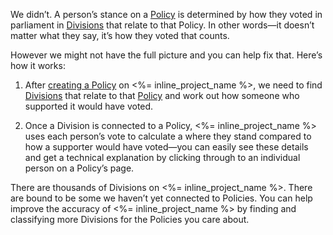 We didn’t. A person’s stance on a [Policy](#policies) is determined by how they voted in parliament in [Divisions](#division) that relate to that Policy. In other words—it doesn’t matter what they say, it’s how they voted that counts.

However we might not have the full picture and you can help fix that. Here’s how it works:

1. After [creating a Policy](/policies/new) on <%= inline_project_name %>, we need to find [Divisions](/divisions) that relate to that [Policy](/policies) and work out how someone who supported it would have voted.

2. Once a Division is connected to a Policy, <%= inline_project_name %> uses each person’s vote to calculate a where they stand compared to how a supporter would have voted—you can easily see these details and get a technical explanation by clicking through to an individual person on a Policy’s page.

There are thousands of Divisions on <%= inline_project_name %>. There are bound to be some we haven’t yet connected to Policies. You can help improve the accuracy of <%= inline_project_name %> by finding and classifying more Divisions for the Policies you care about.
